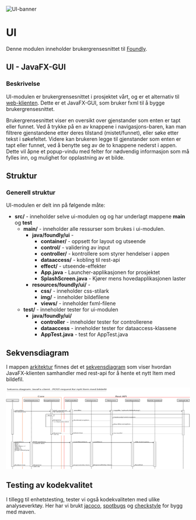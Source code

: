 ![UI-banner](foundly/resources/javafx-gui.jpg)
# UI

Denne modulen inneholder brukergrensesnittet til [Foundly](/foundly/README.md).

## UI - JavaFX-GUI

### Beskrivelse

UI-modulen er brukergrensesnittet i prosjektet vårt, og er et alternativ til [web-klienten](/foundly/web-client). Dette er et JavaFX-GUI,
som bruker fxml til å bygge brukergrensesnittet. 

Brukergrensesnittet viser en oversikt over gjenstander som enten er tapt eller funnet. Ved å trykke på en av knappene i navigasjons-baren, kan man filtrere gjenstandene etter deres tilstand (mistet/funnet), eller søke etter tekst i søkefeltet.
Videre kan brukeren legge til gjenstander som enten er tapt eller funnet, ved å benytte seg av de to knappene nederst i appen. Dette vil åpne et popup-vindu med felter for nødvendig informasjon som må fylles inn, og mulighet for opplastning av et bilde.


## Struktur

### Generell struktur
UI-modulen er delt inn på følgende måte:

- **src/** - inneholder selve ui-modulen og og har underlagt mappene **main** og **test**
    - **main/** - inneholder alle ressurser som brukes i ui-modulen.
        - **java/foundly/ui** -
            - **container/** - oppsett for layout og utseende
            - **control/** - validering av input
            - **controller/** - kontrollere som styrer hendelser i appen
            - **dataaccess/** - kobling til rest-api
            - **effect/** - utseende-effekter
            - **App.java** - Launcher-applikasjonen for prosjektet
            - **SplashScreen.java** - Kjører mens hovedapplikasjonen laster
        - **resources/foundly/ui/** -
            - **css/** - inneholder css-stilark
            - **img/** - inneholder bildefilene
            - **views/** - inneholder fxml-filene
    - **test/** - inneholder tester for ui-modulen
        - **java/foundly/ui/**
            - **controller** - inneholder tester for controllerene
            - **dataaccess** - inneholder tester for dataaccess-klassene
            - **AppTest.java** - test for AppTest.java

## Sekvensdiagram

I mappen [arkitektur](/foundly/architecture) finnes det et [sekvensdiagram](/foundly/architecture/sequencediagram-ui.png)
som viser hvordan JavaFX-klienten samhandler med rest-api for å hente et nytt Item med bildefil.

![sekvensdiagram](/foundly/architecture/sequencediagram-ui.png)

## Testing av kodekvalitet
I tillegg til enhetstesting, tester vi også kodekvaliteten med ulike analyseverktøy. Her har vi brukt [jacoco](https://github.com/jacoco/jacoco), [spotbugs](https://spotbugs.github.io) og [checkstyle](https://checkstyle.sourceforge.io) for bygg med maven.